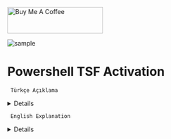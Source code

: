 <a href="https://buymeacoffee.com/abdullaherturk" target="_blank"><img src="https://cdn.buymeacoffee.com/buttons/v2/default-yellow.png" alt="Buy Me A Coffee" style="height: 60px !important;width: 217px !important;" ></a>

![sample](https://github.com/abdullah-erturk/tsf_activation/blob/main/preview.jpg)

# Powershell TSF Activation

     Türkçe Açıklama

<details>

  ![sample](https://github.com/abdullah-erturk/tsf_activation/blob/main/TR/aktivasyon_%C3%B6nizleme.jpg)
  
## Teşekkür

- Projede kullanılan LibTSforge.dll dosyasını geliştiren [MASSGRAVE](https://github.com/massgravel/TSforge) ekibine çok teşekkürler 🎉

- PowerShell betiğini hazırlamamda bana ilham veren (MDL) **Dark Vador**'a özel teşekkür 🎉

---

# 🔐 PowerShell TSF Activation Script

Bu gelişmiş PowerShell scripti, Windows ve Office ürünlerini lisanslamak için tasarlanmış esnek ve modüler bir çözümdür. Office lisanslamasında `LibTSforge.dll` adlı özel bir .NET kütüphanesini bellekten çalıştırır. GUI veya sessiz modda çalışabilir.

---

## 📌 Özellikler

- ✅ Windows ve Office ürünleri için lisans yönetimi
- ✅ `LibTSforge.dll` desteği ile ürün anahtarı üretimi
- ✅ Out-GridView ile kullanıcı dostu grafik seçim ekranı
- ✅ KMS, MAK, RETAIL, OEM, AVMA gibi lisans türleriyle uyumlu
- ✅ Office ürünleri için yalnızca **LibTSforge.dll’in desteklediği ürün türlerinden birer tanesini** lisanslar (sadece katılımsız modda)
- ✅ `-w` ve `-o` parametreleri ile otomatik mod desteği
- ✅ KMS ürünleri için sahte rastgele oluşturulmuş IP adresi atayarak **Office Genuine Banner** lisans uyarılarını engeller
- ✅ Lisanslı ürünlerde işlem yapmadan önce kullanıcı onayı ister
- ✅ Base64 + GZIP ile script içine gömülü DLL dosyası
- ✅ `run.bat` dosyası ile kolay kullanım

---

## 🚀 Kullanım Şekilleri

### 1. Grafiksel (Out-GridView) Mod – Parametresiz

```powershell
.\activate.ps1
````

* Yüklü Windows ve Office ürünleri listelenir
* Kullanıcı seçim yapar
* KMS IP adresi gerekiyorsa bir kez rastgele atanır
* Ürünler lisanslanır
* KMS Lisans yöntemi sadece bu modda kullanıcı tercihine göre yapılır ve KMS lisans süresi 4000 yılı aşkındır

---

### 2. Yalnızca Windows Ürünlerini Lisansla

```powershell
.\activate.ps1 -w
```

* Sadece Windows ürünü işlenir, Office lisanslaması yapılmaz
* Zerocid yöntemiyle kalıcı lisans uygulanır

---

### 3. Yalnızca Office (DLL destekli) Ürünlerini Lisansla

```powershell
.\activate.ps1 -o
```

* Sadece Office ürünü işlenir, Windows lisanslaması yapılmaz
* `LibTSforge.dll` tarafından desteklenen Office ürün türlerinden
  yalnızca bilgisayarda **yüklü olanlara** karşılık gelen **birer tane** seçilir
* Zerocid yöntemiyle kalıcı lisans uygulanır

### 4. Windows + Office (DLL destekli) Ürünlerini Lisansla

```powershell
.\activate.ps1 -w -o
```

* Windows ve Office ürünleri aynı anda işlenir
* Zerocid yöntemiyle kalıcı lisans uygulanır
---

## ⚙️ Teknik Detaylar

* `Set-RandomKMSAddress`: Out-GridView modunda sadece KMS kanalına sahip ürün seçilirse çalışır.
* `GetRandomKey`: Product ID’ye özel rastgele lisans anahtarı üretir.
* `Activate-License`: Ürün türüne göre ilgili sınıfı çağırarak lisanslama yapar.
* `LibTSforge.dll`: Script içinde Base64-GZIP kodlu olarak gömülüdür, bellekte çalıştırılır.
* Out-GridView görünümü sadeleştirilmiş olup `ProductName`, `Description`, `ID` sütunlarını içerir.

---

## 📋 Örnek Out-GridView

Kullanıcı dostu seçim ekranında ürünler listelenir:

```
ProductName            Description           ID
------------           -----------           --
Windows 10 Pro         Windows KMS           0
Office ProPlus 2019    Office MAK            1
Project 2019 Standard  Office Retail         2
```

Not: Görsel çizgiler PowerShell'deki varsayılan Out-GridView davranışı nedeniyle görünmez. Bu teknik olarak özelleştirilemez.

---

✅ Uyumlu Windows Sürümleri
🎯 Desteklenen platformlar:

* Windows 10
* Windows 11
* Windows Server 2016 and newer

Betik, KMS/Mak/Retail türlerini desteklediğinden bu sürümlerin tümüyle uyumludur. Ayrıca AVMA destekli Windows Server sürümleri için de uygundur.

⚠️ Çalışması için gereken sistem özellikleri:

* PowerShell 5.1 veya üzeri (Windows 10 ile birlikte yerleşik gelir)
* .NET Framework 4.x (Varsayılan olarak Windows 10/11’de mevcuttur)
* Yönetici olarak çalıştırılmalıdır (KMS IP adres ataması ve ürün lisanslama işlemleri için)
* 64-bit işletim sistemi önerilir (özellikle bellek içi DLL yüklemesi açısından)


⛔ Desteklenmeyen sistemler:

* Windows 7 / 8 / 8.1 (resmî destek sona erdi, PowerShell ve .NET sürümleri yetersiz olabilir)
* Windows XP / Vista (PowerShell 5.1 çalıştırılamaz)
* ARM tabanlı Windows sürümleri (DLL yüklemesi başarısız olabilir)
* Bu sürümlerde bazı Powershell kodları desteklenmediği için betik dosyası hata verebilir.

## ⚠️ Gereksinimler

* **PowerShell 5.1 veya üzeri**
* **Yönetici olarak çalıştırılmalıdır**
* .NET Framework desteği (DLL çalıştırmak için)

---

## 📄 Lisans

Bu script yalnızca kişisel kullanım ve eğitim içindir. Microsoft ürünleri için lisanslama işlemleri, yürürlükteki kullanım şartlarına uygun olarak yapılmalıdır.

---

## 🧑‍💻 Katkı

Her türlü öneri ve geri bildirim için lütfen GitHub üzerinden katkıda bulunun.

---
</details>

     English Explanation

<details>

![sample](https://github.com/abdullah-erturk/tsf_activation/blob/main/ENG/activation_preview.jpg)

## Thanks

* Huge thanks to the [MASSGRAVE](https://github.com/massgravel/TSforge) team for developing the `LibTSforge.dll` file used in this project 🎉
* Special thanks to **Dark Vador** (from MDL) for the inspiration in creating this PowerShell script 🎉

---

# 🔐 PowerShell TSF Activation Script

This advanced PowerShell script is a flexible and modular solution designed to license Windows and Office products. It runs a custom .NET library called `LibTSforge.dll` directly from memory for Office licensing. It can operate in GUI or silent mode.

---

## 📌 Features

* ✅ License management for both Windows and Office products
* ✅ Product key generation with `LibTSforge.dll` support
* ✅ User-friendly graphical selection with Out-GridView
* ✅ Compatible with KMS, MAK, RETAIL, OEM, AVMA license types
* ✅ In unattended mode, only **one product of each Office type supported by LibTSforge.dll** is licensed
* ✅ Automatic mode support with `-w` and `-o` parameters
* ✅ Assigns fake, randomly generated IP for KMS products to suppress **Office Genuine Banner** warnings
* ✅ Asks for user confirmation before modifying licensed products
* ✅ DLL embedded in script using Base64 + GZIP
* ✅ Easy to use with the `run.bat` file

---

## 🚀 Usage Modes

### 1. Graphical (Out-GridView) Mode – No Parameters

```powershell
.\activate.ps1
```

* Lists installed Windows and Office products
* User selects the products
* If needed, a random KMS IP address is assigned once
* Products are licensed
* KMS license mode is available only in this mode based on user selection, and the KMS license duration exceeds the year 4000

---

### 2. License Only Windows Products

```powershell
.\activate.ps1 -w
```

* Only the Windows product is processed, no Office licensing
* Permanent license applied using the Zerocid method

---

### 3. License Only Office (DLL-Supported) Products

```powershell
.\activate.ps1 -o
```

* Only the Office product is processed, no Windows licensing
* One product of each type **supported by LibTSforge.dll** is selected, matching those **installed on the system**
* Permanent license applied using the Zerocid method

---

### 4. License Windows + Office (DLL-Supported) Products

```powershell
.\activate.ps1 -w -o
```

* Both Windows and Office products are processed simultaneously
* Permanent license applied using the Zerocid method

---

## ⚙️ Technical Details

* `Set-RandomKMSAddress`: Runs only if a KMS channel product is selected in Out-GridView mode
* `GetRandomKey`: Generates a random license key specific to the Product ID
* `Activate-License`: Performs licensing by invoking the appropriate class based on product type
* `LibTSforge.dll`: Embedded in the script as Base64-GZIP and executed in memory
* Out-GridView interface is simplified and includes only `ProductName`, `Description`, and `ID` columns

---

## 📋 Example Out-GridView

The user-friendly selection window lists the products:

```
ProductName            Description           ID
------------           -----------           --
Windows 10 Pro         Windows KMS           0
Office ProPlus 2019    Office MAK            1
Project 2019 Standard  Office Retail         2
```

Note: Visual grid lines are not shown due to the default behavior of PowerShell's Out-GridView. This is technically not customizable.

---

✅ Supported Windows Versions
🎯 Supported platforms:

* Windows 10
* Windows 11
* Windows Server 2016 and newer

The script supports KMS/MAK/Retail types, so it's compatible with all of these versions. Also suitable for Windows Server editions that support AVMA.

⚠️ System Requirements:

* PowerShell 5.1 or higher (comes preinstalled with Windows 10)
* .NET Framework 4.x (available by default in Windows 10/11)
* Must be run as Administrator (for KMS IP assignment and product licensing)
* 64-bit OS is recommended (especially for in-memory DLL loading)

⛔ Unsupported Systems:

* Windows 7 / 8 / 8.1 (official support ended; PowerShell and .NET versions may be insufficient)
* Windows XP / Vista (PowerShell 5.1 cannot run)
* ARM-based Windows versions (DLL loading may fail)

The script may throw errors on these systems due to lack of PowerShell feature support.

---

## ⚠️ Requirements

* **PowerShell 5.1 or higher**
* **Must be run as Administrator**
* .NET Framework support (required to run the DLL)

---

## 📄 License

This script is for **personal and educational use only**. Licensing Microsoft products must be done in accordance with applicable terms of use.

---

## 🧑‍💻 Contributing

Please contribute via GitHub for any suggestions or feedback.

---
    
</details>
